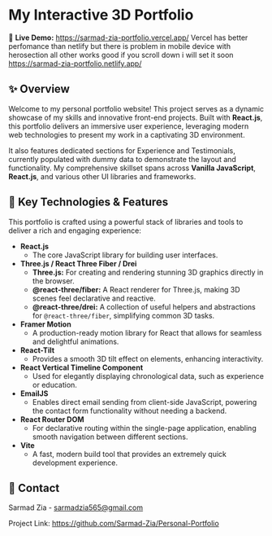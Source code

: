 # My Interactive 3D Portfolio

🚀 **Live Demo:**  https://sarmad-zia-portfolio.vercel.app/   Vercel has better perfomance than netlify but there is problem in mobile device with herosection all other works good if you scroll down i will set it soon 
                   https://sarmad-zia-portfolio.netlify.app/

## ✨ Overview

Welcome to my personal portfolio website\! This project serves as a dynamic showcase of my skills and innovative front-end projects. Built with **React.js**, this portfolio delivers an immersive user experience, leveraging modern web technologies to present my work in a captivating 3D environment.

It also features dedicated sections for Experience and Testimonials, currently populated with dummy data to demonstrate the layout and functionality. My comprehensive skillset spans across **Vanilla JavaScript**, **React.js**, and various other UI libraries and frameworks.

## 🌟 Key Technologies & Features

This portfolio is crafted using a powerful stack of libraries and tools to deliver a rich and engaging experience:

  * **React.js** [](https://react.dev/)
      * The core JavaScript library for building user interfaces.
  * **Three.js / React Three Fiber / Drei** [](https://threejs.org/) [](https://docs.pmnd.rs/react-three-fiber/getting-started/introduction)
      * **Three.js:** For creating and rendering stunning 3D graphics directly in the browser.
      * **@react-three/fiber:** A React renderer for Three.js, making 3D scenes feel declarative and reactive.
      * **@react-three/drei:** A collection of useful helpers and abstractions for `@react-three/fiber`, simplifying common 3D tasks.
  * **Framer Motion** [](https://www.framer.com/motion/)
      * A production-ready motion library for React that allows for seamless and delightful animations.
  * **React-Tilt** [](https://www.google.com/search?q=https://github.com/mburtondev/react-tilt)
      * Provides a smooth 3D tilt effect on elements, enhancing interactivity.
  * **React Vertical Timeline Component**
      * Used for elegantly displaying chronological data, such as experience or education.
  * **EmailJS** [](https://www.emailjs.com/)
      * Enables direct email sending from client-side JavaScript, powering the contact form functionality without needing a backend.
  * **React Router DOM** [](https://reactrouter.com/)
      * For declarative routing within the single-page application, enabling smooth navigation between different sections.
  * **Vite** [](https://vitejs.dev/)
      * A fast, modern build tool that provides an extremely quick development experience.


## 📧 Contact

Sarmad Zia - sarmadzia565@gmail.com

Project Link: https://github.com/Sarmad-Zia/Personal-Portfolio
